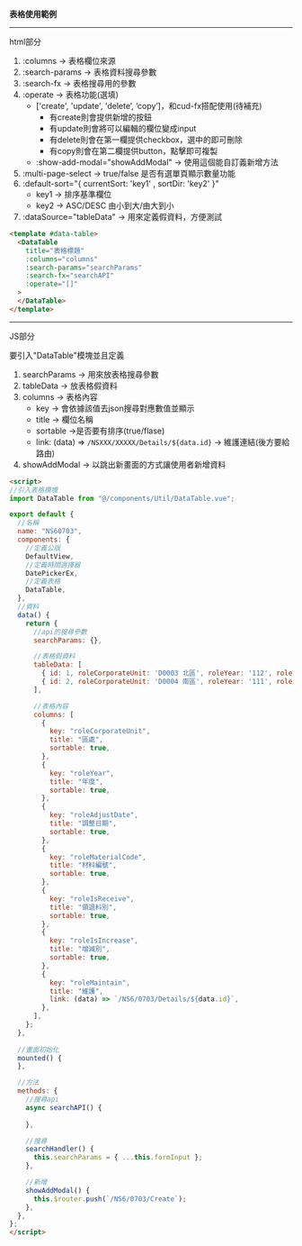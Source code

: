 **表格使用範例**
___
html部分
1. :columns -> 表格欄位來源
2. :search-params -> 表格資料搜尋參數
3. :search-fx -> 表格搜尋用的參數
4. :operate -> 表格功能(選填)
   - ['create', 'update', 'delete’, ‘copy’]，和cud-fx搭配使用(待補充)
     - 有create則會提供新增的按鈕
     - 有update則會將可以編輯的欄位變成input
     - 有delete則會在第一欄提供checkbox，選中的即可刪除
     - 有copy則會在第二欄提供button，點擊即可複製
   - :show-add-modal="showAddModal" -> 使用這個能自訂義新增方法
5. :multi-page-select -> true/false 是否有選單頁顯示數量功能
6. :default-sort="{ currentSort: 'key1' , sortDir: 'key2' }"
   - key1 -> 排序基準欄位
   - key2 -> ASC/DESC 由小到大/由大到小
7. :dataSource="tableData" -> 用來定義假資料，方便測試
```html
<template #data-table>
  <DataTable
    title="表格標題"
    :columns="columns"
    :search-params="searchParams"
    :search-fx="searchAPI"
    :operate="[]"
  >
  </DataTable>
</template>
```
___
JS部分

要引入"DataTable"模塊並且定義
1. searchParams -> 用來放表格搜尋參數
2. tableData -> 放表格假資料
3. columns -> 表格內容
   - key -> 會依據該值去json搜尋對應數值並顯示
   - title -> 欄位名稱
   - sortable ->是否要有排序(true/flase)
   - link: (data) => `/NSXXX/XXXXX/Details/${data.id}` -> 維護連結(後方要給路由)
4. showAddModal -> 以跳出新畫面的方式讓使用者新增資料

```html
<script>
//引入表格模塊
import DataTable from "@/components/Util/DataTable.vue";

export default {
  //名稱
  name: "NS60703",
  components: {
    //定義公版
    DefaultView,
    //定義時間選擇器
    DatePickerEx,
    //定義表格
    DataTable,
  },
  //資料
  data() {
    return {
      //api的搜尋參數
      searchParams: {},

      //表格假資料
      tableData: [
        { id: 1, roleCorporateUnit: 'D0003 北區', roleYear: '112', roleAdjustDate: '1120812', roleMaterialCode: '114514 下北澤田所浩二' ,roleIsReceive: '領料', roleIsIncrease: '加'},
        { id: 2, roleCorporateUnit: 'D0004 南區', roleYear: '111', roleAdjustDate: '1110715', roleMaterialCode: '114514 惡臭教官厥拉德' ,roleIsReceive: '退料', roleIsIncrease: '減'},
      ],

      //表格內容
      columns: [
        {
          key: "roleCorporateUnit",
          title: "區處",
          sortable: true,
        },
        { 
          key: "roleYear", 
          title: "年度",
          sortable: true,
        },
        { 
          key: "roleAdjustDate", 
          title: "調整日期",
          sortable: true,
        },
        { 
          key: "roleMaterialCode", 
          title: "材料編號",
          sortable: true,
        },
        { 
          key: "roleIsReceive", 
          title: "領退料別",
          sortable: true,
        },
        { 
          key: "roleIsIncrease", 
          title: "增減別",
          sortable: true,
        },
        { 
          key: "roleMaintain", 
          title: "維護",
          link: (data) => `/NS6/0703/Details/${data.id}`,
        },
      ],
    };
  },
  
  //畫面初始化
  mounted() {
  },

  //方法
  methods: {
    //搜尋api
    async searchAPI() {
      
    },

    //搜尋
    searchHandler() {
      this.searchParams = { ...this.formInput };
    },

    //新增
    showAddModal() {
      this.$router.push(`/NS6/0703/Create`);
    },
  },
};
</script>
```
